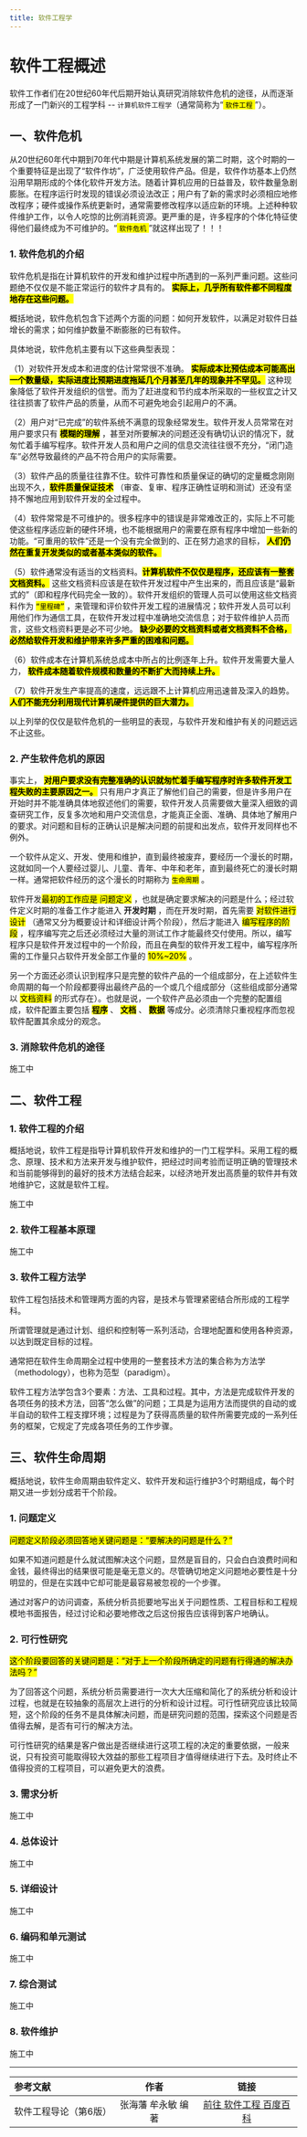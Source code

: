 ```yaml
---
title: 软件工程学
---
```


# 软件工程概述

软件工作者们在20世纪60年代后期开始认真研究消除软件危机的途径，从而逐渐形成了一门新兴的工程学科 -- `计算机软件工程学`（通常简称为“<mark> `软件工程` </mark>”）。

## 一、软件危机

从20世纪60年代中期到70年代中期是计算机系统发展的第二时期，这个时期的一个重要特征是出现了“软件作坊”，广泛使用软件产品。但是，软件作坊基本上仍然沿用早期形成的个体化软件开发方法。随着计算机应用的日益普及，软件数量急剧膨胀。在程序运行时发现的错误必须设法改正；用户有了新的需求时必须相应地修改程序；硬件或操作系统更新时，通常需要修改程序以适应新的环境。上述种种软件维护工作，以令人吃惊的比例消耗资源。更严重的是，许多程序的个体化特征使得他们最终成为不可维护的。“<mark> `软件危机` </mark>”就这样出现了！！！

### 1. 软件危机的介绍

软件危机是指在计算机软件的开发和维护过程中所遇到的一系列严重问题。这些问题绝不仅仅是不能正常运行的软件才具有的。 <mark>**实际上，几乎所有软件都不同程度地存在这些问题。**</mark>

概括地说，软件危机包含下述两个方面的问题：如何开发软件，以满足对软件日益增长的需求；如何维护数量不断膨胀的已有软件。

具体地说，软件危机主要有以下这些典型表现：

（1）对软件开发成本和进度的估计常常很不准确。 <mark>**实际成本比预估成本可能高出一个数量级，实际进度比预期进度拖延几个月甚至几年的现象并不罕见。**</mark> 这种现象降低了软件开发组织的信誉。而为了赶进度和节约成本所采取的一些权宜之计又往往损害了软件产品的质量，从而不可避免地会引起用户的不满。

（2）用户对“已完成”的软件系统不满意的现象经常发生。软件开发人员常常在对用户要求只有 <mark>**模糊的理解**</mark> ，甚至对所要解决的问题还没有确切认识的情况下，就匆忙着手编写程序。软件开发人员和用户之间的信息交流往往很不充分，“闭门造车”必然导致最终的产品不符合用户的实际需要。

（3）软件产品的质量往往靠不住。软件可靠性和质量保证的确切的定量概念刚刚出现不久，<mark>**软件质量保证技术**</mark> （审查、复审、程序正确性证明和测试）还没有坚持不懈地应用到软件开发的全过程中。

（4）软件常常是不可维护的。很多程序中的错误是非常难改正的，实际上不可能使这些程序适应新的硬件环境，也不能根据用户的需要在原有程序中增加一些新的功能。“可重用的软件”还是一个没有完全做到的、正在努力追求的目标， <mark>**人们仍然在重复开发类似的或者基本类似的软件。**</mark> 

（5）软件通常没有适当的文档资料。<mark>**计算机软件不仅仅是程序，还应该有一整套文档资料。**</mark> 这些文档资料应该是在软件开发过程中产生出来的，而且应该是“最新式的”（即和程序代码完全一致的）。软件开发组织的管理人员可以使用这些文档资料作为 <mark>`“里程碑”`</mark> ，来管理和评价软件开发工程的进展情况；软件开发人员可以利用他们作为通信工具，在软件开发过程中准确地交流信息；对于软件维护人员而言，这些文档资料更是必不可少地。 <mark>**缺少必要的文档资料或者文档资料不合格，必然给软件开发和维护带来许多严重的困难和问题。**</mark>

（6）软件成本在计算机系统总成本中所占的比例逐年上升。软件开发需要大量人力， <mark>**软件成本随着软件规模和数量的不断扩大而持续上升。**</mark> 

（7）软件开发生产率提高的速度，远远跟不上计算机应用迅速普及深入的趋势。 <mark>**人们不能充分利用现代计算机硬件提供的巨大潜力。**</mark>

以上列举的仅仅是软件危机的一些明显的表现，与软件开发和维护有关的问题远远不止这些。

### 2. 产生软件危机的原因

事实上， <mark>**对用户要求没有完整准确的认识就匆忙着手编写程序时许多软件开发工程失败的主要原因之一。**</mark> 只有用户才真正了解他们自己的需要，但是许多用户在开始时并不能准确具体地叙述他们的需要，软件开发人员需要做大量深入细致的调查研究工作，反复多次地和用户交流信息，才能真正全面、准确、具体地了解用户的要求。对问题和目标的正确认识是解决问题的前提和出发点，软件开发同样也不例外。

一个软件从定义、开发、使用和维护，直到最终被废弃，要经历一个漫长的时期，这就如同一个人要经过婴儿、儿童、青年、中年和老年，直到最终死亡的漫长时期一样。通常把软件经历的这个漫长的时期称为 <mark>`生命周期`</mark> 。

软件开发<mark>最初的工作应是 问题定义</mark> ，也就是确定要求解决的问题是什么；经过软件定义时期的准备工作才能进入 **开发时期** ，而在开发时期，首先需要 <mark>对软件进行设计</mark> （通常又分为概要设计和详细设计两个阶段），然后才能进入 <mark>编写程序的阶段</mark> ，程序编写完之后还必须经过大量的测试工作才能最终交付使用。所以，编写程序只是软件开发过程中的一个阶段，而且在典型的软件开发工程中，编写程序所需的工作量只占软件开发全部工作量的 <mark>10%~20%</mark> 。

另一个方面还必须认识到程序只是完整的软件产品的一个组成部分，在上述软件生命周期的每一个阶段都要得出最终产品的一个或几个组成部分（这些组成部分通常以 <mark>文档资料</mark> 的形式存在）。也就是说，一个软件产品必须由一个完整的配置组成，软件配置主要包括 <mark>**程序**</mark> 、 <mark>**文档**</mark> 、 <mark>**数据**</mark> 等成分。必须清除只重视程序而忽视软件配置其余成分的观念。

### 3. 消除软件危机的途径

<!-- //TODO 补充消除软件危机的途径 -->
施工中

## 二、软件工程

### 1. 软件工程的介绍

概括地说，软件工程是指导计算机软件开发和维护的一门工程学科。采用工程的概念、原理、技术和方法来开发与维护软件，把经过时间考验而证明正确的管理技术和当前能够得到的最好的技术方法结合起来，以经济地开发出高质量的软件并有效地维护它，这就是软件工程。

<!-- //TODO 补充软件工程的介绍 -->
施工中

### 2. 软件工程基本原理

<!-- //TODO 补充软件工程基本原理 -->
施工中

### 3. 软件工程方法学

软件工程包括技术和管理两方面的内容，是技术与管理紧密结合所形成的工程学科。

所谓管理就是通过计划、组织和控制等一系列活动，合理地配置和使用各种资源，以达到既定目标的过程。

通常把在软件生命周期全过程中使用的一整套技术方法的集合称为方法学（methodology），也称为范型（paradigm）。

软件工程方法学包含3个要素：方法、工具和过程。其中，方法是完成软件开发的各项任务的技术方法，回答“怎么做”的问题；工具是为运用方法而提供的自动的或半自动的软件工程支撑环境；过程是为了获得高质量的软件所需要完成的一系列任务的框架，它规定了完成各项任务的工作步骤。

## 三、软件生命周期

概括地说，软件生命周期由软件定义、软件开发和运行维护3个时期组成，每个时期又进一步划分成若干个阶段。
<!-- //TODO 补充详细 -->

### 1. 问题定义

<mark>问题定义阶段必须回答地关键问题是：“要解决的问题是什么？”</mark>

如果不知道问题是什么就试图解决这个问题，显然是盲目的，只会白白浪费时间和金钱，最终得出的结果很可能是毫无意义的。尽管确切地定义问题地必要性是十分明显的，但是在实践中它却可能是最容易被忽视的一个步骤。

通过对客户的访问调查，系统分析员扼要地写出关于问题性质、工程目标和工程规模地书面报告，经过讨论和必要地修改之后这份报告应该得到客户地确认。

### 2. 可行性研究

<mark>这个阶段要回答的关键问题是：“对于上一个阶段所确定的问题有行得通的解决办法吗？”</mark>

为了回答这个问题，系统分析员需要进行一次大大压缩和简化了的系统分析和设计过程，也就是在较抽象的高层次上进行的分析和设计过程。可行性研究应该比较简短，这个阶段的任务不是具体解决问题，而是研究问题的范围，探索这个问题是否值得去解，是否有可行的解决方法。

可行性研究的结果是客户做出是否继续进行这项工程的决定的重要依据，一般来说，只有投资可能取得较大效益的那些工程项目才值得继续进行下去。及时终止不值得投资的工程项目，可以避免更大的浪费。

### 3. 需求分析
<!-- //TODO 补充需求分析 -->
施工中

### 4. 总体设计
<!-- //TODO 补充总体设计 -->
施工中

### 5. 详细设计
<!-- //TODO 补充详细设计 -->
施工中

### 6. 编码和单元测试
<!-- //TODO 补充编码和单元测试 -->
施工中

### 7. 综合测试
<!-- //TODO 补充综合测试 -->
施工中

### 8. 软件维护
<!-- //TODO 补充软件维护 -->
施工中



---


| 参考文献          |     作者      |     链接     |
| :------------ | :-----------: | :----------: |
| 软件工程导论（第6版） | 张海藩  牟永敏  编著 | [前往  软件工程  百度百科](https://baike.baidu.com/item/%E8%BB%9F%E4%BB%B6%E5%B7%A5%E7%A8%8B%E5%B0%8E%E8%AB%96%EF%BC%88%E7%AC%AC6%E7%89%88%EF%BC%89/17544372) |
